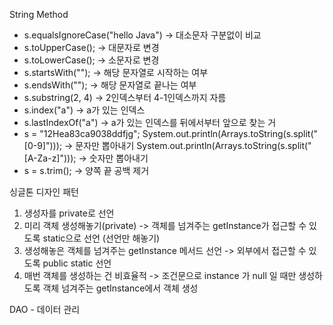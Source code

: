 String Method
- s.equalsIgnoreCase("hello Java") -> 대소문자 구분없이 비교
- s.toUpperCase(); -> 대문자로 변경
- s.toLowerCase(); -> 소문자로 변경
- s.startsWith(""); -> 해당 문자열로 시작하는 여부
- s.endsWith(""); -> 해당 문자열로 끝나는 여부
- s.substring(2, 4) -> 2인덱스부터 4-1인덱스까지 자름
- s.index("a") -> a가 있는 인덱스
- s.lastIndexOf("a") -> a가 있는 인덱스를 뒤에서부터 앞으로 찾는 거
- s = "12Hea83ca9038ddfjg";
	System.out.println(Arrays.toString(s.split("[0-9]"))); ->  문자만 뽑아내기
	System.out.println(Arrays.toString(s.split("[A-Za-z]"))); -> 숫자만 뽑아내기
- s = s.trim(); -> 양쪽 끝 공백 제거


싱글톤 디자인 패턴
1. 생성자를 private로 선언 
2. 미리 객체 생성해놓기(private) -> 객체를 넘겨주는 getInstance가 접근할 수 있도록 static으로 선언 (선언만 해놓기)
3. 생성해놓은 객체를 넘겨주는 getInstance 메서드 선언 -> 외부에서 접근할 수 있도록 public static 선언
4. 매번 객체를 생성하는 건 비효율적 -> 조건문으로 instance 가 null 일 때만 생성하도록 객체 넘겨주는 getInstance에서 객체 생성

DAO  - 데이터 관리
